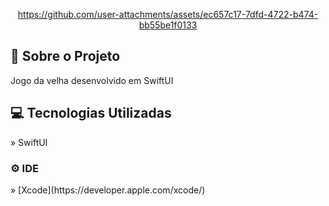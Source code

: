 <div align="center" inline >



https://github.com/user-attachments/assets/ec657c17-7dfd-4722-b474-bb55be1f0133



</div>

## :book: Sobre o Projeto
<p>
Jogo da velha desenvolvido em SwiftUI

<p>
 
## :computer: Tecnologias Utilizadas  
<p>
» SwiftUI <br>
<p>

### ⚙ IDE
<p>
 » [Xcode](https://developer.apple.com/xcode/)
<p><br>
 
